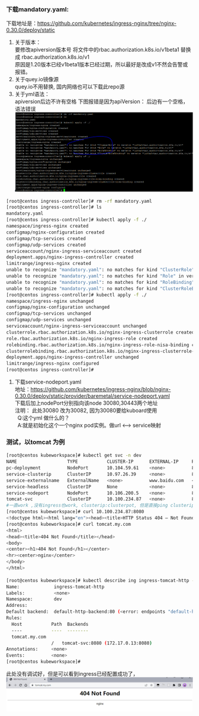 ### 下载mandatory.yaml:

下载地址是：https://github.com/kubernetes/ingress-nginx/tree/nginx-0.30.0/deploy/static

1. 关于版本：  
   要修改apiversion版本号
   将文件中的rbac.authorization.k8s.io/v1beta1 替换成 rbac.authorization.k8s.io/v1  
   原因是1.20版本已经v1beta1版本已经过期，所以最好是改成v1不然会告警或报错。  
2. 关于quey.io镜像源  
   quey.io不用替换, 国内网络也可以下载此repo源  
3. 关于yml语法：  
   apiversion后边不许有空格
   下图报错是因为apiVersion： 后边有一个空格，语法错误   
   ![img](image/kubernetes_ingress_install/1650124493606.png)

```bash
[root@centos ingress-controller]# rm -rf mandatory.yaml
[root@centos ingress-controller]# ls
mandatory.yaml
[root@centos ingress-controller]# kubectl apply -f ./
namespace/ingress-nginx created
configmap/nginx-configuration created
configmap/tcp-services created
configmap/udp-services created
serviceaccount/nginx-ingress-serviceaccount created
deployment.apps/nginx-ingress-controller created
limitrange/ingress-nginx created
unable to recognize "mandatory.yaml": no matches for kind "ClusterRole" in version "\u00a0rbac.authorization.k8s.io/v1"
unable to recognize "mandatory.yaml": no matches for kind "Role" in version "\u00a0rbac.authorization.k8s.io/v1"
unable to recognize "mandatory.yaml": no matches for kind "RoleBinding" in version "\u00a0rbac.authorization.k8s.io/v1"
unable to recognize "mandatory.yaml": no matches for kind "ClusterRoleBinding" in version "\u00a0rbac.authorization.k8s.io/v1"
[root@centos ingress-controller]# kubectl apply -f ./
namespace/ingress-nginx unchanged
configmap/nginx-configuration unchanged
configmap/tcp-services unchanged
configmap/udp-services unchanged
serviceaccount/nginx-ingress-serviceaccount unchanged
clusterrole.rbac.authorization.k8s.io/nginx-ingress-clusterrole created
role.rbac.authorization.k8s.io/nginx-ingress-role created
rolebinding.rbac.authorization.k8s.io/nginx-ingress-role-nisa-binding created
clusterrolebinding.rbac.authorization.k8s.io/nginx-ingress-clusterrole-nisa-binding created
deployment.apps/nginx-ingress-controller unchanged
limitrange/ingress-nginx configured
[root@centos ingress-controller]#
```

1. 下载service-nodeport.yaml  
   地址：https://github.com/kubernetes/ingress-nginx/blob/nginx-0.30.0/deploy/static/provider/baremetal/service-nodeport.yaml  
   下载后加上nodePort分别指向该node 30080,30443两个地址  
   注明： 此处30080 改为30082, 因为30080要给kuboard使用  
   &ensp;Q:这个yml 做什么的？  
   &ensp;A:就是初始化这个一个nginx pod实例。做url <--> service映射  

### 测试，以tomcat 为例
```bash
[root@centos kubeworkspace]# kubectl get svc -n dev
NAME                   TYPE           CLUSTER-IP      EXTERNAL-IP     PORT(S)             AGE
pc-deployment          NodePort       10.104.59.61    <none>          80:32470/TCP        2d16h
service-clusterip      ClusterIP      10.97.26.39     <none>          80/TCP              11h
service-externalname   ExternalName   <none>          www.baidu.com   <none>              5h1m
service-headless       ClusterIP      None            <none>          80/TCP              23h
service-nodeport       NodePort       10.106.200.5    <none>          80:30002/TCP        6h40m
tomcat-svc             ClusterIP      10.100.234.87   <none>          8080/TCP,8009/TCP   22m
#一直work ,没有ingress也work, clusterip:clusterpot, 但是直接ping clusterip 不通
[root@centos kubeworkspace]# curl 10.100.234.87:8080
<!doctype html><html lang="en"><head><title>HTTP Status 404 – Not Found</title><style type="text/css">body {font-family:Tahoma,Arial,sans-serif;} h1, h2, h3, b {color:white;background-color:#525D76;} h1 {font-size:22px;} h2 {font-size:16px;} h3 {font-size:14px;} p {font-size:12px;} a {color:black;} .line {height:1px;background-color:#525D76;border:none;}</style></head><body><h1>HTTP Status 404 – Not Found</h1><hr class="line" /><p><b>Type</b> Status Report</p><p><b>Description</b> The origin server did not find a current representation for the target resource or is not willing to disclose that one exists.</p><hr class="line" /><h3>Apache Tomcat/10.0.20</h3></body></html>[root@centos kubeworkspace]#
[root@centos kubeworkspace]# curl tomcat.my.com
<html>
<head><title>404 Not Found</title></head>
<body>
<center><h1>404 Not Found</h1></center>
<hr><center>nginx</center>
</body>
</html>

[root@centos kubeworkspace]# kubectl describe ing ingress-tomcat-http -n dev
Name:             ingress-tomcat-http
Labels:           <none>
Namespace:        dev
Address:
Default backend:  default-http-backend:80 (<error: endpoints "default-http-backend" not found>)
Rules:
  Host           Path  Backends
  ----           ----  --------
  tomcat.my.com
                 /   tomcat-svc:8080 (172.17.0.13:8080)
Annotations:     <none>
Events:          <none>
[root@centos kubeworkspace]#
```
此处没有调试好，但是可以看到ingress已经配置成功了，
![](image/kubernetes_ingress_install/1650170481545.png)
